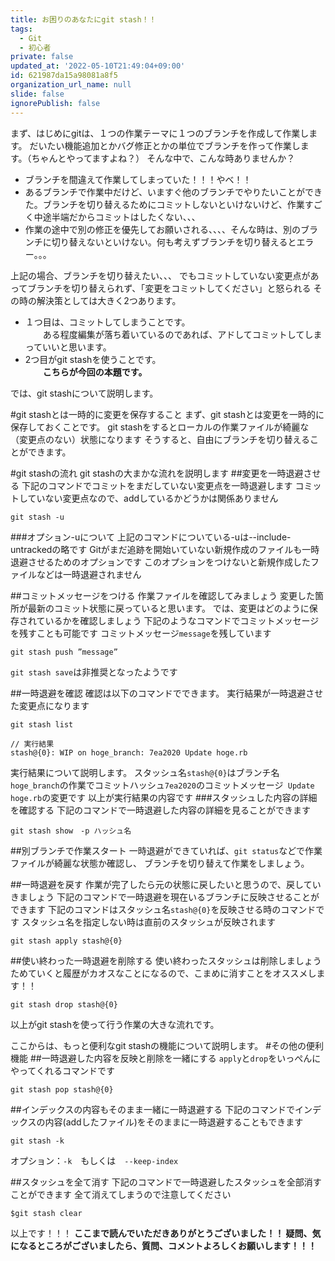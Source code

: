 ```yaml
---
title: お困りのあなたにgit stash！！
tags:
  - Git
  - 初心者
private: false
updated_at: '2022-05-10T21:49:04+09:00'
id: 621987da15a98081a8f5
organization_url_name: null
slide: false
ignorePublish: false
---
```

まず、はじめにgitは、１つの作業テーマに１つのブランチを作成して作業します。
だいたい機能追加とかバグ修正とかの単位でブランチを作って作業します。（ちゃんとやってますよね？）
そんな中で、こんな時ありませんか？

- ブランチを間違えて作業してしまっていた！！！やべ！！
- あるブランチで作業中だけど、いますぐ他のブランチでやりたいことができた。ブランチを切り替えるためにコミットしないといけないけど、作業すごく中途半端だからコミットはしたくない、、、
- 作業の途中で別の修正を優先してお願いされる、、、、そんな時は、別のブランチに切り替えないといけない。何も考えずブランチを切り替えるとエラー。。。

上記の場合、ブランチを切り替えたい、、、
でもコミットしていない変更点があってブランチを切り替えられず、「変更をコミットしてください」と怒られる
その時の解決策としては大きく2つあります。

- １つ目は、コミットしてしまうことです。<br>
　　ある程度編集が落ち着いているのであれば、アドしてコミットしてしまっていいと思います。
- 2つ目がgit stashを使うことです。 <br>
　　**こちらが今回の本題です。**

では、git stashについて説明します。

#git stashとは一時的に変更を保存すること
まず、git stashとは変更を一時的に保存しておくことです。
git stashをするとローカルの作業ファイルが綺麗な（変更点のない）状態になります
そうすると、自由にブランチを切り替えることができます。

#git stashの流れ
git stashの大まかな流れを説明します
##変更を一時退避させる
下記のコマンドでコミットをまだしていない変更点を一時退避します
コミットしていない変更点なので、addしているかどうかは関係ありません

```:ターミナル
git stash -u
```

###オプション-uについて
上記のコマンドについている-uは--include-untrackedの略です
Gitがまだ追跡を開始いていない新規作成のファイルも一時退避させるためのオプションです
このオプションをつけないと新規作成したファイルなどは一時退避されません

##コミットメッセージをつける
作業ファイルを確認してみましょう
変更した箇所が最新のコミット状態に戻っていると思います。
では、変更はどのように保存されているかを確認しましょう
下記のようなコマンドでコミットメッセージを残すことも可能です
コミットメッセージ`message`を残しています

```
git stash push ”message”
```

`git stash save`は非推奨となったようです

##一時退避を確認
確認は以下のコマンドでできます。
実行結果が一時退避させた変更点になります

```:ターミナル
git stash list

// 実行結果
stash@{0}: WIP on hoge_branch: 7ea2020 Update hoge.rb
```

実行結果について説明します。
スタッシュ名`stash@{0}`はブランチ名`hoge_branch`の作業でコミットハッシュ`7ea2020`のコミットメッセージ` Update hoge.rb`の変更です
以上が実行結果の内容です
###スタッシュした内容の詳細を確認する
下記のコマンドで一時退避した内容の詳細を見ることができます

```:ターミナル
git stash show　-p ハッシュ名
```
##別ブランチで作業スタート
一時退避ができていれば、`git status`などで作業ファイルが綺麗な状態か確認し、
ブランチを切り替えて作業をしましょう。

##一時退避を戻す
作業が完了したら元の状態に戻したいと思うので、戻していきましょう
下記のコマンドで一時退避を現在いるブランチに反映させることができます
下記のコマンドはスタッシュ名`stash@{0}`を反映させる時のコマンドです
スタッシュ名を指定しない時は直前のスタッシュが反映されます

```:ターミナル
git stash apply stash@{0}
```

##使い終わった一時退避を削除する
使い終わったスタッシュは削除しましょう
ためていくと履歴がカオスなことになるので、こまめに消すことをオススメします！！

```:ターミナル
git stash drop stash@{0}
```

以上がgit stashを使って行う作業の大きな流れです。

ここからは、もっと便利なgit stashの機能について説明します。
#その他の便利機能
##一時退避した内容を反映と削除を一緒にする
`apply`と`drop`をいっぺんにやってくれるコマンドです

```:ターミナル
git stash pop stash@{0}
```

##インデックスの内容もそのまま一緒に一時退避する
下記のコマンドでインデックスの内容(addしたファイル)をそのままに一時退避することもできます

```:ターミナル
git stash -k
```
オプション：`-k`　もしくは　`--keep-index`

##スタッシュを全て消す
下記のコマンドで一時退避したスタッシュを全部消すことができます
全て消えてしまうので注意してください

```:ターミナル
$git stash clear
```

以上です！！！
**ここまで読んでいただきありがとうございました！！
疑問、気になるところがございましたら、質問、コメントよろしくお願いします！！！**
